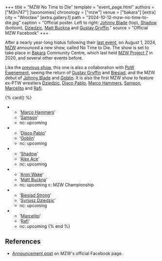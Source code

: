 +++
title = "MZW No Time to Die"
template = "event_page.html"
authors = ["M3n747"]
[taxonomies]
chronology = ["mzw"]
venue = ["bakara"]
[extra]
city = "Wrocław"
[extra.gallery.1]
path = "2024-10-12-mzw-no-time-to-die.jpg"
caption = "Official poster. Left to right: [Johnny Blade](@/w/johnny-blade.md) (top), [Shadow](@/w/shadow.md) (bottom), [Dziedzic](@/w/dziedzic.md), [Matt Buckna](@/w/matt-buckna.md) and [Gustav Gryffin](@/w/gustav-gryffin.md)."
source = "Official MZW Facebook"
+++

After a nearly year-long hiatus following their [last event](@/e/ppw/2023-09-23-ppw_mzw-zadnych-granic.md), on August 1, 2024, [MZW](@/o/mzw.md) announced a new show, called No Time to Die.
The show is set to take place in [Bakara](@/v/bakara.md) Community Centre, which last held [MZW Project 7](@/e/mzw/2020-01-18-mzw-project-7-golden-road.md) in 2020, and several other events before.

Like the [previous show](@/e/ppw/2023-09-23-ppw_mzw-zadnych-granic.md), this one is also a collaboration with [PpW Ewenement](@/o/ppw.md), seeing the return of [Gustav Gryffin](@/w/gustav-gryffin.md) and [Biesiad](@/w/biesiad.md), and the MZW debut of [Johnny Blade](@/w/johnny-blade.md) and [Goblin](@/w/goblin.md). It is also the first MZW show to feature ex-PTW wrestlers [Dziedzic](@/w/dziedzic.md), [Disco Pablo](@/w/disco-pablo.md), [Marco Hammers](@/w/marco-hammers.md), [Samson](@/w/samson.md), [Marcelito](@/w/marcelito.md) and [Rafi](@/w/rafi.md).

{% card() %}
- - '[Marco Hammers](@/w/marco-hammers.md)'
  - '[Samson](@/w/samson.md)'
  - nc: upcoming
- - '[Disco Pablo](@/w/disco-pablo.md)'
  - '[Goblin](@/w/goblin.md)'
  - nc: upcoming
- - '[Shadow](@/w/shadow.md)'
  - '[Alex Ace](@/w/alex-ace.md)'
  - nc: upcoming
- - '[Aron Wake](@/w/aron-wake.md)'
  - '[Matt Buckna](@/w/matt-buckna.md)'
  - nc: upcoming
    c: MZW Championship
- - '[Biesiad Strong](@/w/biesiad.md)'
  - '[Syriusz Dziedzic](@/w/dziedzic.md)'
  - nc: upcoming
- - '[Marcelito](@/w/marcelito.md)'
  - '[Rafi](@/w/rafi.md)'
  - nc: upcoming
{% end %}

## References

* [Announcement post](https://www.facebook.com/photo/?fbid=893308346160890&set=a.548442050647523) on MZW's official Facebook page.
